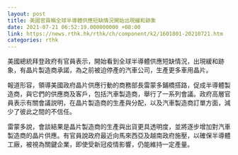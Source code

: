 ```yaml
---
layout: post
title: 美國官員稱全球半導體供應短缺情況開始出現緩和跡象
date: 2021-07-21 06:52:19.000000000 +08:00
link: https://news.rthk.hk/rthk/ch/component/k2/1601801-20210721.htm
categories: rthk
---
```


美國總統拜登政府有官員表示，開始看到全球半導體供應短缺情況，出現緩和跡象，有晶片製造商承諾，為之前被迫停產的汽車公司，生產更多車用晶片。

報道形容，領導美國政府晶片供應行動的商務部長雷蒙多鋪橋搭路，促成半導體製造商，與它們的供應商及客戶，包括汽車製造商，舉行了一系列會議。政府高層官員表示有關會議説明，在晶片製造商的生產與分配，以及汽車製造商訂單方面，減少了彼此之間的不信任。

雷蒙多說，會談結果是晶片製造商的生產與出貨更具透明度，並將逐步增加對汽車製造商的晶片供應。有官員說政府最近向馬來西亞及越南政府施壓，以確保半導體工廠，被視為關鍵企業，即使受新冠疫情影響，仍能維持一定產量。
